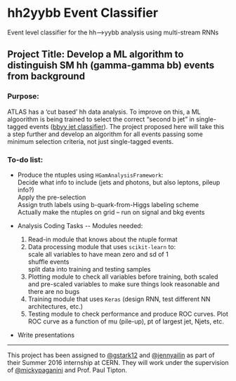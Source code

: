# hh2yybb Event Classifier
Event level classifier for the hh-->yybb analysis using multi-stream RNNs

## Project Title: Develop a ML algorithm to distinguish SM hh (gamma-gamma bb) events from background 
 
### Purpose: 
ATLAS has a ‘cut based’ hh data analysis. To improve on this, a ML algoorithm is being trained to select the correct “second b jet” in single-tagged events ([bbyy jet classifier](https://github.com/jemrobinson/bbyy_jet_classifier)). The project proposed here will take this a step further and develop an algorithm for all events passing some minimum selection criteria, not just single-tagged events. 
 
### To-do list:
 
* Produce the ntuples using `HGamAnalysisFramework`:  
     Decide what info to include (jets and photons, but also leptons, pileup info?)   
     Apply the pre-selection </br>
     Assign truth labels using b-quark-from-Higgs labeling scheme </br>
     Actually make the ntuples on grid – run on signal and bkg events
 
* Analysis Coding Tasks -- Modules needed: 
   1. Read-in module that knows about the ntuple format 
   2. Data processing module that uses `scikit-learn` to: </br>
      scale all variables to have mean zero and sd of 1 </br>
      shuffle events  </br>
      split data into training and testing samples 
   3. Plotting module to check all variables before training, both scaled and pre-scaled variables to make sure things look reasonable and there are no bugs 
   4. Training module that uses `Keras` (design RNN, test different NN architectures, etc.) 
   5. Testing module to check performance and produce ROC curves. Plot ROC curve as a function of mu (pile-up), pt of largest jet, Njets, etc. 
  
* Write presentations

---
This project has been assigned to [@gstark12](https://github.com/gstark12) and [@jennyailin](https://github.com/jennyailin) as part of their Summer 2016 internship at CERN. They will work under the supervision of [@mickypaganini](https://github.com/mickypaganini) and Prof. Paul Tipton.
